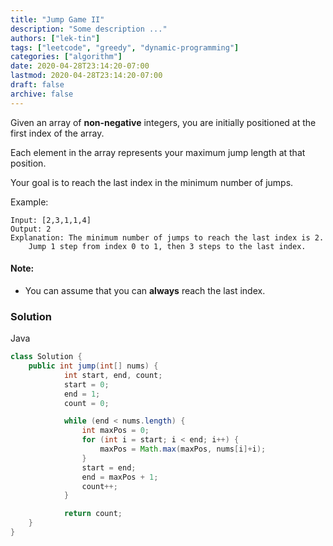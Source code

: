 ```yaml
---
title: "Jump Game II"
description: "Some description ..."
authors: ["lek-tin"]
tags: ["leetcode", "greedy", "dynamic-programming"]
categories: ["algorithm"]
date: 2020-04-28T23:14:20-07:00
lastmod: 2020-04-28T23:14:20-07:00
draft: false
archive: false
---
```


Given an array of **non-negative** integers, you are initially positioned at the first index of the array.  

Each element in the array represents your maximum jump length at that position.  

Your goal is to reach the last index in the minimum number of jumps.  

Example:

```
Input: [2,3,1,1,4]
Output: 2
Explanation: The minimum number of jumps to reach the last index is 2.
    Jump 1 step from index 0 to 1, then 3 steps to the last index.
```

#### Note:

- You can assume that you can **always** reach the last index.

### Solution

Java
```java
class Solution {
    public int jump(int[] nums) {
            int start, end, count;
            start = 0;
            end = 1;
            count = 0;

            while (end < nums.length) {
                int maxPos = 0;
                for (int i = start; i < end; i++) {
                    maxPos = Math.max(maxPos, nums[i]+i);
                }
                start = end;
                end = maxPos + 1;
                count++;
            }

            return count;
    }
}
```